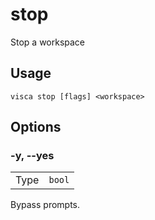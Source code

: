 # stop

Stop a workspace

## Usage

```console
visca stop [flags] <workspace>
```

## Options

### -y, --yes

|      |                   |
| ---- | ----------------- |
| Type | <code>bool</code> |

Bypass prompts.
